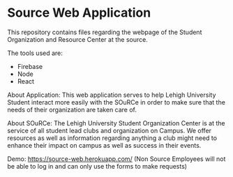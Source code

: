 # Source Web Application

This repository contains files regarding the webpage of the Student Organization and Resource Center 
at the source.

The tools used are:
- Firebase
- Node
- React

About Application:
  This web application serves to help Lehigh University Student interact more easily with the SOuRCe in order to make sure that the needs of their organization are taken care of.
  
About SOuRCe:
  The Lehigh University Student Organization Center is at the service of all student lead clubs and organization on Campus. We offer resources as well as information regarding anything a club might need to enhance their impact on campus as well as success in their events. 

Demo:
https://source-web.herokuapp.com/ (Non Source Employees will not be able to log in and can only use the forms to make requests)
